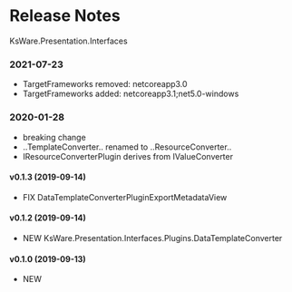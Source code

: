 # Release Notes
KsWare.Presentation.Interfaces

### 2021-07-23
- TargetFrameworks removed: netcoreapp3.0
- TargetFrameworks added: netcoreapp3.1;net5.0-windows

### 2020-01-28
- breaking change
- ..TemplateConverter.. renamed to ..ResourceConverter..
- IResourceConverterPlugin derives from IValueConverter


#### v0.1.3 (2019-09-14)
- FIX DataTemplateConverterPluginExportMetadataView

#### v0.1.2 (2019-09-14)
- NEW KsWare.Presentation.Interfaces.Plugins.DataTemplateConverter

#### v0.1.0 (2019-09-13)
- NEW